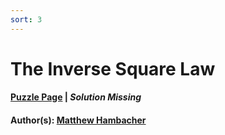 ```yaml
---
sort: 3
---
```


# The Inverse Square Law

#### [Puzzle Page](1.3-p.pdf) | *Solution Missing*
#### Author(s): [Matthew Hambacher](../../../../search.html?q=Matthew+Hambacher)


